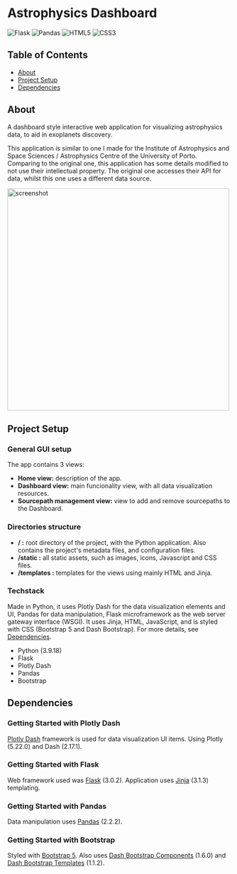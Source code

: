 # Astrophysics Dashboard

![Flask](https://img.shields.io/badge/flask-red?style=for-the-badge&logo=flask) 
![Pandas](https://img.shields.io/badge/pandas-white?style=for-the-badge&logo=pandas&logoColor=navy)
![HTML5](https://img.shields.io/badge/HTML5-E34F26?style=for-the-badge&logo=html5&logoColor=white)
![CSS3](https://img.shields.io/badge/-css3-1572B6?&style=for-the-badge&logo=css3&logoColor=white)


## Table of Contents
 - [About](#about)
 - [Project Setup](#project-setup)
 - [Dependencies](#dependencies)

## About
 A dashboard style interactive web application for visualizing astrophysics data, to aid in exoplanets discovery.
 
 This application is similar to one I made for the Institute of Astrophysics and Space Sciences / Astrophysics Centre of the University of Porto. Comparing to the original one, this application has some details modified to not use their intellectual property. The original one accesses their API for data, whilst this one uses a different data source.

 <img width="500" alt="screenshot" src="https://github.com/carlahnr/astrophysics_dashboard/assets/100738389/47cd75de-242d-4be5-a757-371efa21eff8">

## Project Setup

### General GUI setup
 The app contains 3 views:
 - **Home view:** description of the app.
 - **Dashboard view:** main funcionality view, with all data visualization resources.
 - **Sourcepath management view:** view to add and remove sourcepaths to the Dashboard.

### Directories structure
 - **/ :** root directory of the project, with the Python application. Also contains the project's metadata files, and configuration files.
 - **/static :** all static assets, such as images, icons, Javascript and CSS files.
 - **/templates :** templates for the views using mainly HTML and Jinja.

### Techstack
 Made in Python, it uses Plotly Dash for the data visualization elements and UI, Pandas for data manipulation, Flask microframework as the web server gateway interface (WSGI). It uses Jinja, HTML, JavaScript, and is styled with CSS (Bootstrap 5 and Dash Bootstrap). For more details, see [Dependencies](#dependencies).
 
 - Python (3.9.18)
 - Flask
 - Plotly Dash
 - Pandas
 - Bootstrap

## Dependencies

### Getting Started with Plotly Dash
[Plotly Dash](https://dash.plotly.com/installation) framework is used for data visualization UI items. Using Plotly (5.22.0) and Dash (2.17.1).

### Getting Started with Flask
Web framework used was [Flask](https://flask.palletsprojects.com/en/3.0.x/installation/#install-flask) (3.0.2). Application uses [Jinja](https://jinja.palletsprojects.com/en/3.1.x/intro/#installation) (3.1.3) templating.

### Getting Started with Pandas
Data manipulation uses [Pandas](https://pandas.pydata.org/getting_started.html)  (2.2.2).

### Getting Started with Bootstrap
Styled with [Bootstrap 5](https://getbootstrap.com/docs/5.2/getting-started/download/). Also uses [Dash Bootstrap Components](https://dash-bootstrap-components.opensource.faculty.ai/docs/) (1.6.0) and [Dash Bootstrap Templates](https://pypi.org/project/dash-bootstrap-templates/) (1.1.2).
